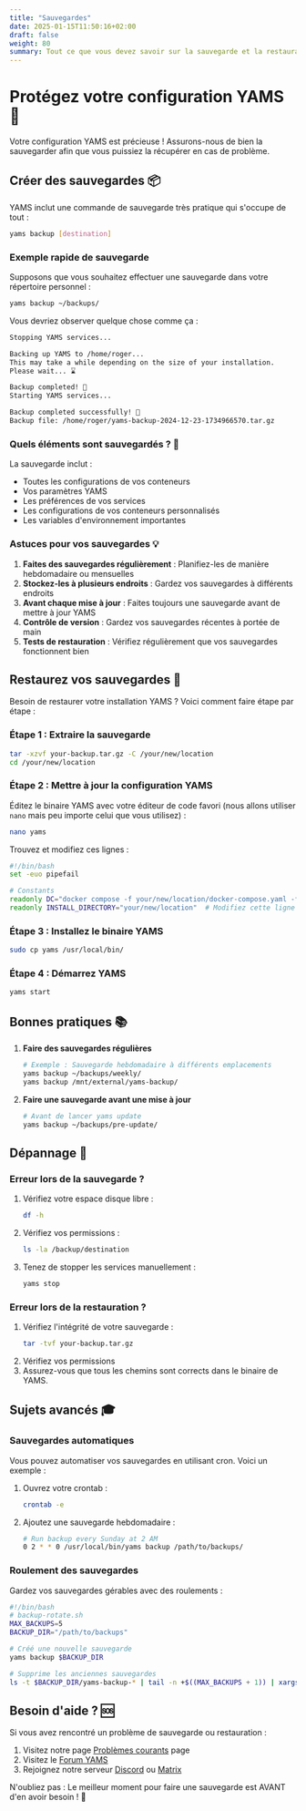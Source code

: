 ```yaml
---
title: "Sauvegardes"
date: 2025-01-15T11:50:16+02:00
draft: false
weight: 80
summary: Tout ce que vous devez savoir sur la sauvegarde et la restauration de votre installation YAMS
---
```


# Protégez votre configuration YAMS 💾

Votre configuration YAMS est précieuse ! Assurons-nous de bien la sauvegarder afin que vous puissiez la récupérer en cas de problème.

## Créer des sauvegardes 📦

YAMS inclut une commande de sauvegarde très pratique qui s'occupe de tout :

```bash
yams backup [destination]
```

### Exemple rapide de sauvegarde

Supposons que vous souhaitez effectuer une sauvegarde dans votre répertoire personnel :

```bash
yams backup ~/backups/
```

Vous devriez observer quelque chose comme ça :

```bash
Stopping YAMS services...

Backing up YAMS to /home/roger...
This may take a while depending on the size of your installation.
Please wait... ⌛

Backup completed! 🎉
Starting YAMS services...

Backup completed successfully! 🎉
Backup file: /home/roger/yams-backup-2024-12-23-1734966570.tar.gz
```

### Quels éléments sont sauvegardés ? 🤔

La sauvegarde inclut :

-   Toutes les configurations de vos conteneurs
-   Vos paramètres YAMS
-   Les préférences de vos services
-   Les configurations de vos conteneurs personnalisés
-   Les variables d'environnement importantes

### Astuces pour vos sauvegardes 💡

1. **Faites des sauvegardes régulièrement** : Planifiez-les de manière hebdomadaire ou mensuelles
2. **Stockez-les à plusieurs endroits** : Gardez vos sauvegardes à différents endroits
3. **Avant chaque mise à jour** : Faites toujours une sauvegarde avant de mettre à jour YAMS
4. **Contrôle de version** : Gardez vos sauvegardes récentes à portée de main
5. **Tests de restauration** : Vérifiez régulièrement que vos sauvegardes fonctionnent bien

## Restaurez vos sauvegardes 🔄

Besoin de restaurer votre installation YAMS ? Voici comment faire étape par étape :

### Étape 1 : Extraire la sauvegarde

```bash
tar -xzvf your-backup.tar.gz -C /your/new/location
cd /your/new/location
```

### Étape 2 : Mettre à jour la configuration YAMS

Éditez le binaire YAMS avec votre éditeur de code favori (nous allons utiliser `nano` mais peu importe celui que vous utilisez) :

```bash
nano yams
```

Trouvez et modifiez ces lignes :

```bash
#!/bin/bash
set -euo pipefail

# Constants
readonly DC="docker compose -f your/new/location/docker-compose.yaml -f your/new/location/docker-compose.custom.yaml"  # Modifiez cette ligne !
readonly INSTALL_DIRECTORY="your/new/location"  # Modifiez cette ligne !
```

### Étape 3 : Installez le binaire YAMS

```bash
sudo cp yams /usr/local/bin/
```

### Étape 4 : Démarrez YAMS

```bash
yams start
```

## Bonnes pratiques 📚

1. **Faire des sauvegardes régulières**

    ```bash
    # Exemple : Sauvegarde hebdomadaire à différents emplacements
    yams backup ~/backups/weekly/
    yams backup /mnt/external/yams-backup/
    ```

2. **Faire une sauvegarde avant une mise à jour**
    ```bash
    # Avant de lancer yams update
    yams backup ~/backups/pre-update/
    ```

## Dépannage 🔧

### Erreur lors de la sauvegarde ?

1. Vérifiez votre espace disque libre :
    ```bash
    df -h
    ```
2. Vérifiez vos permissions :
    ```bash
    ls -la /backup/destination
    ```
3. Tenez de stopper les services manuellement :
    ```bash
    yams stop
    ```

### Erreur lors de la restauration ?

1. Vérifiez l'intégrité de votre sauvegarde :
    ```bash
    tar -tvf your-backup.tar.gz
    ```
2. Vérifiez vos permissions
3. Assurez-vous que tous les chemins sont corrects dans le binaire de YAMS.

## Sujets avancés 🎓

### Sauvegardes automatiques

Vous pouvez automatiser vos sauvegardes en utilisant cron. Voici un exemple :

1. Ouvrez votre crontab :

    ```bash
    crontab -e
    ```

2. Ajoutez une sauvegarde hebdomadaire :
    ```bash
    # Run backup every Sunday at 2 AM
    0 2 * * 0 /usr/local/bin/yams backup /path/to/backups/
    ```

### Roulement des sauvegardes

Gardez vos sauvegardes gérables avec des roulements :

```bash
#!/bin/bash
# backup-rotate.sh
MAX_BACKUPS=5
BACKUP_DIR="/path/to/backups"

# Créé une nouvelle sauvegarde
yams backup $BACKUP_DIR

# Supprime les anciennes sauvegardes
ls -t $BACKUP_DIR/yams-backup-* | tail -n +$((MAX_BACKUPS + 1)) | xargs rm -f
```

## Besoin d'aide ? 🆘

Si vous avez rencontré un problème de sauvegarde ou restauration :

1. Visitez notre page [Problèmes courants](/faqs/common-errors/) page
2. Visitez le [Forum YAMS](https://forum.yams.media)
3. Rejoignez notre serveur [Discord](https://discord.gg/Gwae3tNMST) ou [Matrix](https://matrix.to/#/#yams-space:rogs.me)

N'oubliez pas : Le meilleur moment pour faire une sauvegarde est AVANT d'en avoir besoin ! 🎯
